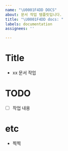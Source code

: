 ```yaml
---
name: "\U0001F4DD DOCS"
about: 문서 작업 템플릿입니다.
title: "\U0001F4DD docs: "
labels: documentation
assignees: ''

---
```


# Title

- xx 문서 작업

# TODO

- [ ] 작업 내용

# etc

- 찍찍
